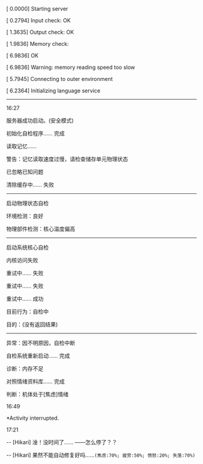 [ 0.0000] Starting server

[ 0.2794] Input check: OK

[ 1.3635] Output check: OK

[ 1.9836] Memory check: 

[ 6.9836] OK

[ 6.9836] Warning: memory reading speed too slow

[ 5.7945] Connecting to outer environment

[ 6.2364] Initializing language service
***
16:27

服务器成功启动。(安全模式)

初始化自检程序…… 完成

读取记忆……

警告：记忆读取速度过慢，请检查储存单元物理状态

已忽略已知问题

清除缓存中…… 失败
***
启动物理状态自检

环境检测：良好

物理部件检测：核心温度偏高
***

启动系统核心自检

内核访问失败

重试中…… 失败

重试中…… 失败

重试中…… 成功

目前行为：自检中

目的：(没有返回结果)
***
异常：因不明原因，自检中断

自检系统重新启动…… 完成

诊断：内存不足

对照情绪资料库…… 完成

判断：机体处于[焦虑]情绪

16:49

*Activity interrupted.

17:21

-- [Hikari] 淦！没时间了…… ——怎么停了？？

-- [Hikari] 果然不能自动修复好吗……`(焦虑:70%; 疲劳:50%; 愤怒:20%; 失落:70%)`
